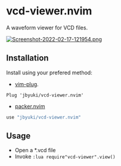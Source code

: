 vcd-viewer.nvim
===============

A waveform viewer for VCD files.

[![Screenshot-2022-02-17-121954.png](https://i.postimg.cc/WbkXV5RK/Screenshot-2022-02-17-121954.png)](https://postimg.cc/56fwqq2q)


Installation
------------

Install using your prefered method:
- [vim-plug](https://github.com/junegunn/vim-plug).
```vim
Plug 'jbyuki/vcd-viewer.nvim'
```

- [packer.nvim](https://github.com/wbthomason/packer.nvim)
```lua
use "jbyuki/vcd-viewer.nvim"
```

Usage
-----

* Open a *.vcd file
* Invoke `:lua require"vcd-viewer".view()`
